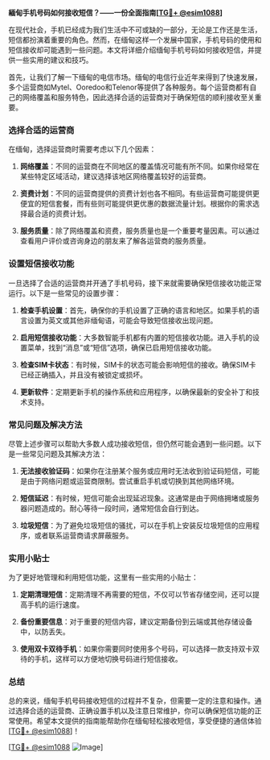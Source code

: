 **緬甸手机号码如何接收短信？——一份全面指南[[TG💪+ @esim1088](https://t.me/s/esim1088)]**

在现代社会，手机已经成为我们生活中不可或缺的一部分，无论是工作还是生活，短信都扮演着重要的角色。然而，在缅甸这样一个发展中国家，手机号码的使用和短信接收却可能遇到一些问题。本文将详细介绍缅甸手机号码如何接收短信，并提供一些实用的建议和技巧。

首先，让我们了解一下缅甸的电信市场。缅甸的电信行业近年来得到了快速发展，多个运营商如Mytel、Ooredoo和Telenor等提供了各种服务。每个运营商都有自己的网络覆盖和服务特色，因此选择合适的运营商对于确保短信的顺利接收至关重要。

### 选择合适的运营商

在缅甸，选择运营商时需要考虑以下几个因素：

1. **网络覆盖**：不同的运营商在不同地区的覆盖情况可能有所不同。如果你经常在某些特定区域活动，建议选择该地区网络覆盖较好的运营商。
   
2. **资费计划**：不同的运营商提供的资费计划也各不相同。有些运营商可能提供更便宜的短信套餐，而有些则可能提供更优惠的数据流量计划。根据你的需求选择最合适的资费计划。

3. **服务质量**：除了网络覆盖和资费，服务质量也是一个重要考量因素。可以通过查看用户评价或咨询身边的朋友来了解各运营商的服务质量。

### 设置短信接收功能

一旦选择了合适的运营商并开通了手机号码，接下来就需要确保短信接收功能正常运行。以下是一些常见的设置步骤：

1. **检查手机设置**：首先，确保你的手机设置了正确的语言和地区。如果手机的语言设置为英文或其他非缅甸语，可能会导致短信接收出现问题。

2. **启用短信接收功能**：大多数智能手机都有内置的短信接收功能。进入手机的设置菜单，找到“消息”或“短信”选项，确保已启用短信接收功能。

3. **检查SIM卡状态**：有时候，SIM卡的状态可能会影响短信的接收。确保SIM卡已经正确插入，并且没有被锁定或损坏。

4. **更新软件**：定期更新手机的操作系统和应用程序，以确保最新的安全补丁和技术支持。

### 常见问题及解决方法

尽管上述步骤可以帮助大多数人成功接收短信，但仍然可能会遇到一些问题。以下是一些常见问题及其解决方法：

1. **无法接收验证码**：如果你在注册某个服务或应用时无法收到验证码短信，可能是由于网络问题或运营商限制。尝试重启手机或切换到其他网络环境。

2. **短信延迟**：有时候，短信可能会出现延迟现象。这通常是由于网络拥堵或服务器问题造成的。耐心等待一段时间，通常短信会自行到达。

3. **垃圾短信**：为了避免垃圾短信的骚扰，可以在手机上安装反垃圾短信的应用程序，或者联系运营商请求屏蔽服务。

### 实用小贴士

为了更好地管理和利用短信功能，这里有一些实用的小贴士：

1. **定期清理短信**：定期清理不再需要的短信，不仅可以节省存储空间，还可以提高手机的运行速度。

2. **备份重要信息**：对于重要的短信内容，建议定期备份到云端或其他存储设备中，以防丢失。

3. **使用双卡双待手机**：如果你需要同时使用多个号码，可以选择一款支持双卡双待的手机，这样可以方便地切换号码进行短信接收。

### 总结

总的来说，缅甸手机号码接收短信的过程并不复杂，但需要一定的注意和操作。通过选择合适的运营商、正确设置手机以及注意日常维护，你可以确保短信功能的正常使用。希望本文提供的指南能帮助你在缅甸轻松接收短信，享受便捷的通信体验[[TG💪+ @esim1088](https://t.me/s/esim1088)]！

[[TG💪+ @esim1088](https://t.me/s/esim1088) ![Image](https://i.postimg.cc/4NQfJmqS/Snipaste-2025-05-13-00-14-12.png)]